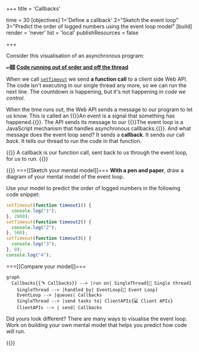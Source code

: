 +++
title = 'Callbacks'

time = 30
[objectives]
1='Define a callback'
2="Sketch the event loop"
3="Predict the order of logged numbers using the event loop model"
[build]
  render = 'never'
  list = 'local'
  publishResources = false

+++

Consider this visualisation of an asynchronous program:

**👉🏽 [Code running out of order and off the thread](http://latentflip.com/loupe/?code=c2V0VGltZW91dChmdW5jdGlvbiB0aW1lb3V0KCkgewogICAgY29uc29sZS5sb2coIjEiKTsKfSwgMjAwMCk7CnNldFRpbWVvdXQoZnVuY3Rpb24gdGltZW91dCgpIHsKICAgIGNvbnNvbGUubG9nKCIyIik7Cn0sIDUwMCk7CnNldFRpbWVvdXQoZnVuY3Rpb24gdGltZW91dCgpIHsKICAgIGNvbnNvbGUubG9nKCIzIik7Cn0sIDApOwo%3D!!!)**

When we call [`setTimeout`](https://developer.mozilla.org/en-US/docs/Web/API/setTimeout) we send **a function call** to a client side Web API. The code isn't executing in our single thread any more, so we can run the next line. The countdown _is_ happening, but it's not happening _in code we control_.

When the time runs out, the Web API sends a message to our program to let us know. This is called an {{<tooltip title="event">}}An event is a signal that something has happened.{{</tooltip>}}. The API sends its message to our {{<tooltip title="event loop">}}The event loop is a JavaScript mechanism that handles asynchronous callbacks.{{</tooltip>}}. And what message does the event loop send? It sends a **callback**. It sends _our_ call _back_. It tells our thread to run the code in that function.

{{<note type="tip" title="Our call is back">}}
A callback is our function call, sent back to us through the event loop, for us to run.
{{</note>}}

{{<tabs name="Event Loop">}}
===[[Sketch your mental model]]===
**With a pen and paper**, draw a diagram of your mental model of the event loop.

Use your model to predict the order of logged numbers in the following code snippet:

```js
setTimeout(function timeout1() {
  console.log("1");
}, 2000);
setTimeout(function timeout2() {
  console.log("2");
}, 500);
setTimeout(function timeout3() {
  console.log("3");
}, 0);
console.log("4");
```

===[[Compare your model]]===

```mermaid
graph
  Callbacks{{🪃 Callbacks}} --> |run on| SingleThread[🧵 Single thread]
    SingleThread --> |handled by| EventLoop[🔁 Event Loop]
    EventLoop --> |queues| Callbacks
    SingleThread --> |send tasks to| ClientAPIs{💻 Client APIs}
    ClientAPIs --> | send| Callbacks
```

Did yours look different? There are many ways to visualise the event loop. Work on building your own mental model that helps you predict how code will run.

{{</tabs>}}
